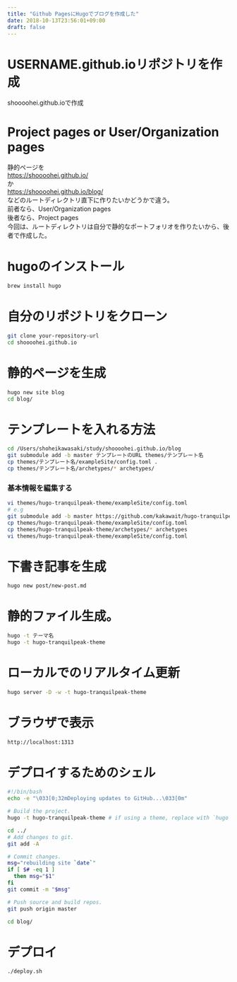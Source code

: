 ```yaml
---
title: "Github PagesにHugoでブログを作成した"
date: 2018-10-13T23:56:01+09:00
draft: false
---
```

# USERNAME.github.ioリポジトリを作成
shoooohei.github.ioで作成

# Project pages or User/Organization pages
静的ページを  
https://shoooohei.github.io/  
か  
https://shoooohei.github.io/blog/  
などのルートディレクトリ直下に作りたいかどうかで違う。  
前者なら、User/Organization pages  
後者なら、Project pages  
今回は、ルートディレクトリは自分で静的なポートフォリオを作りたいから、後者で作成した。  

# hugoのインストール
```bash
brew install hugo
```

# 自分のリポジトリをクローン
```bash
git clone your-repository-url
cd shoooohei.github.io
```

# 静的ページを生成
```bash
hugo new site blog
cd blog/
```

# テンプレートを入れる方法
```bash
cd /Users/shoheikawasaki/study/shoooohei.github.io/blog  
git submodule add -b master テンプレートのURL themes/テンプレート名  
cp themes/テンプレート名/exampleSite/config.toml .  
cp themes/テンプレート名/archetypes/* archetypes/  
```
### 基本情報を編集する  
```bash  
vi themes/hugo-tranquilpeak-theme/exampleSite/config.toml  
# e.g
git submodule add -b master https://github.com/kakawait/hugo-tranquilpeak-theme.git themes/hugo-tranquilpeak-them  
cp themes/hugo-tranquilpeak-theme/exampleSite/config.toml  
cp themes/hugo-tranquilpeak-theme/archetypes/* archetypes  
vi themes/hugo-tranquilpeak-theme/exampleSite/config.toml  
```

# 下書き記事を生成
```bash
hugo new post/new-post.md
```


# 静的ファイル生成。
```bash
hugo -t テーマ名  
hugo -t hugo-tranquilpeak-theme  
```

# ローカルでのリアルタイム更新
```bash
hugo server -D -w -t hugo-tranquilpeak-theme
```

# ブラウザで表示
```bash
http://localhost:1313
```

# デプロイするためのシェル
```sh
#!/bin/bash
echo -e "\033[0;32mDeploying updates to GitHub...\033[0m"

# Build the project.
hugo -t hugo-tranquilpeak-theme # if using a theme, replace with `hugo -t <YOURTHEME>`

cd ../
# Add changes to git.
git add -A

# Commit changes.
msg="rebuilding site `date`"
if [ $# -eq 1 ]
  then msg="$1"
fi
git commit -m "$msg"

# Push source and build repos.
git push origin master

cd blog/
```

# デプロイ
```bash
./deploy.sh
```
